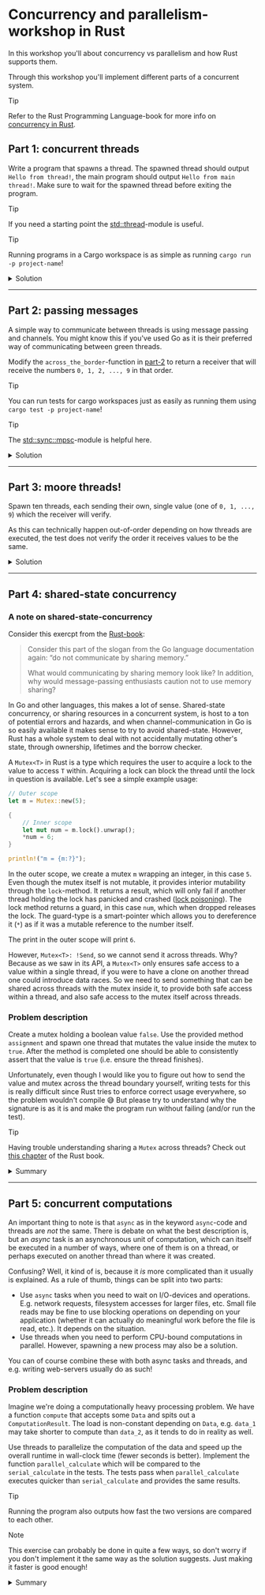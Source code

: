 # Concurrency and parallelism-workshop in Rust

In this workshop you'll about concurrency vs parallelism and how Rust supports them.

Through this workshop you'll implement different parts of a concurrent system.

> [!TIP]
> Refer to the Rust Programming Language-book for more info on [concurrency in Rust](https://doc.rust-lang.org/book/ch16-00-concurrency.html).

## Part 1: concurrent threads

Write a program that spawns a thread. The spawned thread should output `Hello from thread!`, the main program should output `Hello from main thread!`. Make sure to wait for the spawned thread before exiting the program.

> [!TIP]
> If you need a starting point the [std::thread](https://doc.rust-lang.org/stable/std/thread/index.html)-module is useful.

> [!TIP]
> Running programs in a Cargo workspace is as simple as running `cargo run -p project-name`!

<details>
<summary>
Solution
</summary>

Change the main function in [part-1/src/main.rs](./part-1/src/main.rs) to:

```rust
fn main() {
    let handle = std::thread::spawn(|| println!("Hello from thread!"));
    handle.join().expect("Could not join thread, it panicked!");
    println!("Hello from main thread!");
}
```

That's it!

</details>

---

## Part 2: passing messages

A simple way to communicate between threads is using message passing and channels. You might know this if you've used Go as it is their preferred way of communicating between green threads.

Modify the `across_the_border`-function in [part-2](./part-2/src/main.rs) to return a receiver that will receive the numbers `0, 1, 2, ..., 9` in that order.

> [!TIP]
> You can run tests for cargo workspaces just as easily as running them using `cargo test -p project-name`!

> [!TIP]
> The [std::sync::mpsc](https://doc.rust-lang.org/stable/std/sync/mpsc/index.html)-module is helpful here.

<details>
<summary>
Solution
</summary>

The implementation can be done quite simply:

```rust
fn across_the_border() -> std::sync::mpsc::Receiver<i32> {
    let (tx, rx) = std::sync::mpsc::channel::<i32>();
    std::thread::spawn(move || (0..10).for_each(|x| tx.send(x).expect("Couldn't send value. Receiver dropped")));
    rx
}
```

The `move`-keyword in the thread spawn is required since it needs ownership of `tx` (the sender-channel) to send values. Since we know from the `main`-function that the receiver will wait until there are no more values in the channel (when the sender is dropped), we don't have to use the thread handle in `across_the_border` and join it.

However, `across_the_border` should probably handle `send`-errors in a realistic scenario, as it would happen if the receiver was dropped before communication finished.

</details>

---

## Part 3: moore threads!

Spawn ten threads, each sending their own, single value (one of `0, 1, ..., 9`) which the receiver will verify.

As this can technically happen out-of-order depending on how threads are executed, the test does not verify the order it receives values to be the same.

<details>
<summary>
Solution
</summary>

This is a bit more tricky:

```rust
fn producers() -> Receiver<i32> {
    let (sender, receiver) = std::sync::mpsc::channel::<i32>();

    (0..10).for_each(|x| {
        // Clone the sender outside the thread scope
        let sender = sender.clone();
        std::thread::spawn(move || {
            // So that the cloned sender can be moved into the thread, giving it ownership
            sender.send(x).expect("Couldn't send message");
        });
    });

    receiver
}
```

Quite similar to the solution of the previous part, but it just needs to clone the sender so each thread gets their own _owned_ version of the sender. This needs to happen outside the closure passed to `thread::spawn` because if we tried to _move_ the original `sender` into it and then clone, we would have moved it in the previous iteration of the loop, and we can't give ownership of a value more than once.

</details>

---

## Part 4: shared-state concurrency

### A note on shared-state-concurrency

Consider this exercpt from the [Rust-book](https://doc.rust-lang.org/book/ch16-03-shared-state.html):

> Consider this part of the slogan from the Go language documentation again: “do not communicate by sharing memory.”
>
> What would communicating by sharing memory look like? In addition, why would message-passing enthusiasts caution not to use memory sharing?

In Go and other languages, this makes a lot of sense. Shared-state concurrency, or sharing resources in a concurrent system, is host to a ton of potential errors and hazards, and when channel-communication in Go is so easily available it makes sense to try to avoid shared-state. However, Rust has a whole system to deal with not accidentally mutating other's state, through ownership, lifetimes and the borrow checker.

A `Mutex<T>` in Rust is a type which requires the user to acquire a lock to the value to access `T` within. Acquiring a lock can block the thread until the lock in question is available. Let's see a simple example usage:

```rust
// Outer scope
let m = Mutex::new(5);

{
    // Inner scope
    let mut num = m.lock().unwrap();
    *num = 6;
}

println!("m = {m:?}");
```

In the outer scope, we create a mutex `m` wrapping an integer, in this case `5`. Even though the mutex itself is not mutable, it provides interior mutability through the `lock`-method. It returns a result, which will only fail if another thread holding the lock has panicked and crashed ([lock poisoning](https://doc.rust-lang.org/stable/std/sync/struct.Mutex.html#poisoning)). The lock method returns a guard, in this case `num`, which when dropped releases the lock. The guard-type is a smart-pointer which allows you to dereference it (`*`) as if it was a mutable reference to the number itself.

The print in the outer scope will print `6`.

However, `Mutex<T>: !Send`, so we cannot send it across threads. Why? Because as we saw in its API, a `Mutex<T>` only ensures safe access to a value within a single thread, if you were to have a clone on another thread one could introduce data races. So we need to send something that can be shared across threads with the mutex inside it, to provide both safe access within a thread, and also safe access to the mutex itself across threads.

### Problem description

Create a mutex holding a boolean value `false`. Use the provided method `assignment` and spawn one thread that mutates the value inside the mutex to `true`. After the method is completed one should be able to consistently assert that the value is `true` (i.e. ensure the thread finishes).

Unfortunately, even though I would like you to figure out how to send the value and mutex across the thread boundary yourself, writing tests for this is really difficult since Rust tries to enforce correct usage everywhere, so the problem wouldn't compile 😅 But please try to understand why the signature is as it is and make the program run without failing (and/or run the test).

> [!TIP]
> Having trouble understanding sharing a `Mutex` across threads? Check out [this chapter](https://doc.rust-lang.org/book/ch16-03-shared-state.html#multiple-ownership-with-multiple-threads) of the Rust book.

<details>
<summary>
Summary
</summary>

The assignment can be implemented as such:

```rust
fn assignment(x: Arc<Mutex<bool>>) {
    thread::spawn(move || {
        // `x.lock.unwrap()` gives us a mutex guard, which is a smart pointer
        // so we can just dereference it with `*` to update the value within.
        *x.lock().unwrap() = true;
        // The mutex guard is dropped here, which also releases the lock for other threads to use.
    })
    // Join the thread so we are certain the value is changed before being asserted
    .join()
    .expect("Couldn't join thread");
}
```

As for the explanation of `Arc<Mutex<bool>>`:

- `bool: Send + Sync`, but you can't share the state mutably, only clone/copy it. Ownership and borrows cannot be asserted across thread boundaries deterministically so the compiler doesn't let us share it mutably.
- `Mutex<bool>: Send + Sync`, but you can't share the state mutably, for the same reasons as above.
- `Rc<Mutex<bool>>: !Send + !Sync` (RC = reference count) allows multiple owners of the value to share it mutably on a single thread by runtime reference counting, deallocating the value when the count reaches 0. However, it is itself not shareable across threads. This is because the RC keeps a count on how many borrows it has at runtime, and that count is subject to data races (RAW, WAR, WAW).
- `Arc<Mutex<bool>>: Send + Sync` Arc = atomic reference counting. It is the same as the `Rc`-type, but keeps an atomic count which atomically updates the count (a CPU-level instruction prohibits data races at the cost of a higher runtime cost). This means we can cheaply clone an `Arc` and pass that to another thread. Cloning an `Arc` just increases a counter and copies a pointer to the data within. The mutex inside it provides ownership guarantees across threads because of the lock.

<br>

> ![NOTE]
> Difficult? Hopefully not too much. In _most_ cases, sharing state across threads mutably is as easy as using `Arc<Mutex<T>>`, which has an easy interface. The only thing you need to worry about are deadlocks such as when you have more than one lock to acquire, e.g. thread one acquires `Arc<Mutex<T>`
>
> If you tried figuring this part out on your own, I hope the one thing you're left with is that Rust truly backs you up! Consider how many languages would not give you _any_ warning where Rust refused to compile your code because of bugs. It truly enables _fearless concurrency_.

</details>

---

## Part 5: concurrent computations

An important thing to note is that `async` as in the keyword `async`-code and threads are _not_ the same. There is debate on what the best description is, but an _async_ task is an asynchronous unit of computation, which can itself be executed in a number of ways, where one of them is on a thread, or perhaps executed on another thread than where it was created.

Confusing? Well, it kind of is, because it _is_ more complicated than it usually is explained. As a rule of thumb, things can be split into two parts:

- Use `async` tasks when you need to wait on I/O-devices and operations. E.g. network requests, filesystem accesses for larger files, etc. Small file reads may be fine to use blocking operations on depending on your application (whether it can actually do meaningful work before the file is read, etc.). It depends on the situation.
- Use threads when you need to perform CPU-bound computations in parallel. However, spawning a new process may also be a solution.

You can of course combine these with both async tasks and threads, and e.g. writing web-servers usually do as such!

### Problem description

Imagine we're doing a computationally heavy processing problem. We have a function `compute` that accepts some `Data` and spits out a `ComputationResult`. The load is non-constant depending on `Data`, e.g. `data_1` may take shorter to compute than `data_2`, as it tends to do in reality as well.

Use threads to parallelize the computation of the data and speed up the overall runtime in wall-clock time (fewer seconds is better). Implement the function `parallel_calculate` which will be compared to the `serial_calculate` in the tests. The tests pass when `parallel_calculate` executes quicker than `serial_calculate` and provides the same results.

> [!TIP]
> Running the program also outputs how fast the two versions are compared to each other.

> [!NOTE]
> This exercise can probably be done in quite a few ways, so don't worry if you don't implement it the same way as the solution suggests. Just making it faster is good enough!

<details>
<summary>
Summary
</summary>

One can implement the parallel calculation as follows:

```rust
fn parallel_calculate(data: Vec<Data>) -> Vec<ComputationResult> {
    // A simple way to do this is to blindly spawn one thread per element to be computed.
    // This will probably not work in practice if there are a lot of elements.
    // It will also definitely _not_ be the fastest way to do it.
    // E.g. consider when one thread uses 100 ms to finish and another 10s,
    // that is 99 % of the execution time for the first thread wasted, when
    // it could have picked a new piece of data to compute.
    // We will look at faster methods later.

    // This also blindly assumes we can spawn one thread per core.
    // If num threads >> num cores then this will be a lot slower.
    // A smarter way could be to use `std::thread::available_parallelism()`
    // to get the number of parallel resources (cores), and spawn that number of
    // threads, chunking the data up into that amount.

    let mut handles = Vec::new();
    // Use for loop explicitly to avoid lazy iterators
    for datum in data {
        handles.push(std::thread::spawn(|| calculate(datum)))
    }

    // Now that the threads have been spawned and started computing,
    // we can lazily collect them. Though it is not the most efficient.
    // E.g. if thread 4 completes before threads 1-3, we will wait a longer
    // time for it to complete.
    let results = handles.into_iter().map(|x| x.join().unwrap());

    results.collect()
}
```

As noted, there are many ways to implement this, just try to make the test pass. I at least think this is the simplest way to make the test pass in our scenario with this input data set.

</details>
